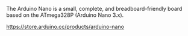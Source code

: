 The Arduino Nano is a small, complete, and breadboard-friendly board based on the ATmega328P (Arduino Nano 3.x).

https://store.arduino.cc/products/arduino-nano

